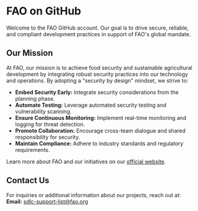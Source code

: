 # FAO on GitHub
 
Welcome to the FAO GitHub account. Our goal is to drive secure, reliable, and compliant development practices in support of FAO's global mandate.
 
## Our Mission
 
At FAO, our mission is to achieve food security and sustainable agricultural development by integrating robust security practices into our technology and operations. By adopting a "security by design" mindset, we strive to:
 
- **Embed Security Early:** Integrate security considerations from the planning phase.
- **Automate Testing:** Leverage automated security testing and vulnerability scanning.
- **Ensure Continuous Monitoring:** Implement real-time monitoring and logging for threat detection.
- **Promote Collaboration:** Encourage cross-team dialogue and shared responsibility for security.
- **Maintain Compliance:** Adhere to industry standards and regulatory requirements.
 
Learn more about FAO and our initiatives on our [official website](https://www.fao.org/home/es).
 
## Contact Us
 
For inquiries or additional information about our projects, reach out at:  
**Email:** sdlc-support-list@fao.org
